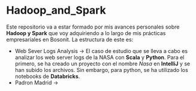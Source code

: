 # Hadoop_and_Spark

Este repositorio va a estar formado por mis avances personales sobre **Hadoop y Spark** que voy adquiriendo a lo largo de mis prácticas empresariales en Bosonit. La estructura de este es:
- Web Sever Logs Analysis -> El caso de estudio que se lleva a cabo es analizar los web server logs de la NASA con **Scala** y **Python**. Para el primero, se ha creado un proyecto con el nombre *Nasa* en **IntelliJ** y se han subido los archivos. Sin embargo, para python, se ha utilizado los notebooks de **Databricks**.
- Padron Madrid ->
